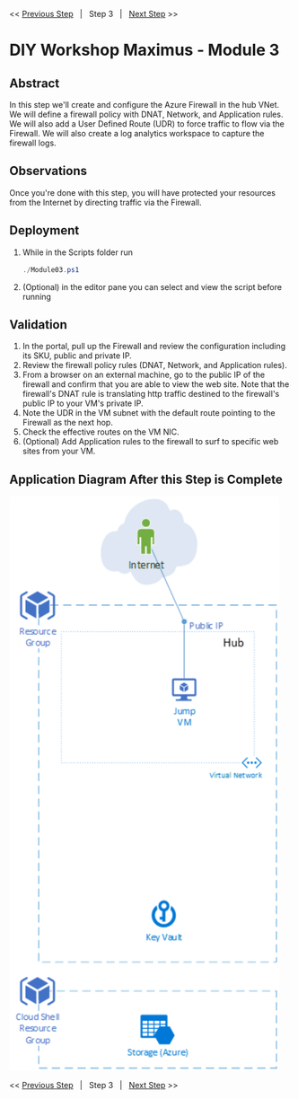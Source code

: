<< [Previous Step][Prev]&nbsp;&nbsp;&nbsp;|&nbsp;&nbsp;&nbsp;Step 3&nbsp;&nbsp;&nbsp;|&nbsp;&nbsp;&nbsp;[Next Step][Next] >> 

# DIY Workshop Maximus - Module 3

## Abstract
In this step we'll create and configure the Azure Firewall in the hub VNet. We will define a firewall policy with DNAT, Network, and Application rules. We will also add a User Defined Route (UDR) to force traffic to flow via the Firewall. We will also create a log analytics workspace to capture the firewall logs.

## Observations
Once you're done with this step, you will have protected your resources from the Internet by directing traffic via the Firewall.

## Deployment
1. While in the Scripts folder run
   ```powershell
   ./Module03.ps1
   ```
2. (Optional) in the editor pane you can select and view the script before running

## Validation
1. In the portal, pull up the Firewall and review the configuration including its SKU, public and private IP.
2. Review the firewall policy rules (DNAT, Network, and Application rules).
3. From a browser on an external machine, go to the public IP of the firewall and confirm that you are able to view the web site. Note that the firewall's DNAT rule is translating http traffic destined to the firewall's public IP to your VM's private IP. 
4. Note the UDR in the VM subnet with the default route pointing to the Firewall as the next hop.
4. Check the effective routes on the VM NIC. 
5. (Optional) Add Application rules to the firewall to surf to specific web sites from your VM.


## Application Diagram After this Step is Complete
[![1]][1]

<< [Previous Step][Prev]&nbsp;&nbsp;&nbsp;|&nbsp;&nbsp;&nbsp;Step 3&nbsp;&nbsp;&nbsp;|&nbsp;&nbsp;&nbsp;[Next Step][Next] >> 

<!--Link References-->
[Prev]: ./Module02.md
[Next]: ./Module04.md

<!--Image References-->
[1]: ./Media/Step3.svg "As built diagram for step 3" 